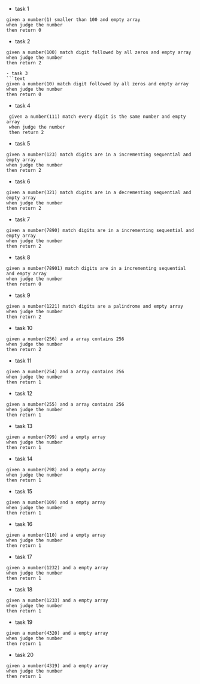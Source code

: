 - task 1
```text
given a number(1) smaller than 100 and empty array
when judge the number
then return 0
```
- task 2
```text
given a number(100) match digit followed by all zeros and empty array
when judge the number
then return 2

- task 3
```text
given a number(10) match digit followed by all zeros and empty array
when judge the number
then return 0
```
 - task 4
```text
 given a number(111) match every digit is the same number and empty array
 when judge the number
 then return 2
```

 - task 5
```text
given a number(123) match digits are in a incrementing sequential and empty array
when judge the number
then return 2
```

 - task 6
```text
given a number(321) match digits are in a decrementing sequential and empty array
when judge the number
then return 2
```

 - task 7
```text
given a number(7890) match digits are in a incrementing sequential and empty array
when judge the number
then return 2
```
 - task 8
```text
given a number(78901) match digits are in a incrementing sequential and empty array
when judge the number
then return 0
```

 - task 9
```text
given a number(1221) match digits are a palindrome and empty array
when judge the number
then return 2
```

 - task 10
```text
given a number(256) and a array contains 256
when judge the number
then return 2
```

 - task 11
```text
given a number(254) and a array contains 256
when judge the number
then return 1
```

 - task 12
```text
given a number(255) and a array contains 256
when judge the number
then return 1
```

 - task 13
```text
given a number(799) and a empty array  
when judge the number
then return 1
```

 - task 14
```text
given a number(798) and a empty array  
when judge the number
then return 1
```
 - task 15
```text
given a number(109) and a empty array  
when judge the number
then return 1
```

 - task 16
```text
given a number(110) and a empty array  
when judge the number
then return 1
```

 - task 17
```text
given a number(1232) and a empty array  
when judge the number
then return 1
```

 - task 18
```text
given a number(1233) and a empty array  
when judge the number
then return 1
```

 - task 19
```text
given a number(4320) and a empty array  
when judge the number
then return 1
```

 - task 20
```text
given a number(4319) and a empty array  
when judge the number
then return 1
```

















 
 
  
